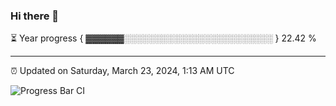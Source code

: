 ### Hi there 👋

⏳ Year progress { ▓▓▓▓▓▓░░░░░░░░░░░░░░░░░░░░░░░░ } 22.42 %

---

⏰ Updated on Saturday, March 23, 2024, 1:13 AM UTC

![Progress Bar CI](https://github.com/arthurbuhl/arthurbuhl/workflows/Progress%20Bar%20CI/badge.svg)
